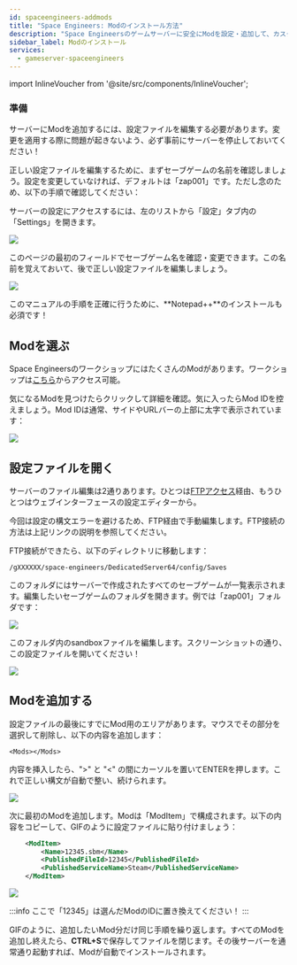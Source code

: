 ```yaml
---
id: spaceengineers-addmods
title: "Space Engineers: Modのインストール方法"
description: "Space Engineersのゲームサーバーに安全にModを設定・追加して、カスタマイズされたプレイ体験を楽しもう → 今すぐチェック"
sidebar_label: Modのインストール
services:
  - gameserver-spaceengineers
---
```


import InlineVoucher from '@site/src/components/InlineVoucher';

<InlineVoucher />

### 準備

サーバーにModを追加するには、設定ファイルを編集する必要があります。変更を適用する際に問題が起きないよう、必ず事前にサーバーを停止しておいてください！

正しい設定ファイルを編集するために、まずセーブゲームの名前を確認しましょう。設定を変更していなければ、デフォルトは「zap001」です。ただし念のため、以下の手順で確認してください：

サーバーの設定にアクセスするには、左のリストから「設定」タブ内の「Settings」を開きます。

![](https://screensaver01.zap-hosting.com/index.php/s/Begs32xtfWitRDA/preview)

このページの最初のフィールドでセーブゲーム名を確認・変更できます。この名前を覚えておいて、後で正しい設定ファイルを編集しましょう。

![](https://screensaver01.zap-hosting.com/index.php/s/DHs7JGyxRMSfDKN/preview)

このマニュアルの手順を正確に行うために、**Notepad++**のインストールも必須です！

## Modを選ぶ

Space EngineersのワークショップにはたくさんのModがあります。ワークショップは[こちら](https://steamcommunity.com/workshop/about/?appid=244850)からアクセス可能。

気になるModを見つけたらクリックして詳細を確認。気に入ったらMod IDを控えましょう。Mod IDは通常、サイドやURLバーの上部に太字で表示されています：

![](https://screensaver01.zap-hosting.com/index.php/s/k6WKbbZEizX7TpR/preview)

## 設定ファイルを開く

サーバーのファイル編集は2通りあります。ひとつは[FTPアクセス](gameserver-ftpaccess.md)経由、もうひとつはウェブインターフェースの設定エディターから。

今回は設定の構文エラーを避けるため、FTP経由で手動編集します。FTP接続の方法は上記リンクの説明を参照してください。

FTP接続ができたら、以下のディレクトリに移動します：

``/gXXXXXX/space-engineers/DedicatedServer64/config/Saves``

このフォルダにはサーバーで作成されたすべてのセーブゲームが一覧表示されます。編集したいセーブゲームのフォルダを開きます。例では「zap001」フォルダです：

![](https://screensaver01.zap-hosting.com/index.php/s/cLT8FLSnQE42ZwN/preview)

このフォルダ内のsandboxファイルを編集します。スクリーンショットの通り、この設定ファイルを開いてください！

![](https://screensaver01.zap-hosting.com/index.php/s/bKrCK6LcCMbkwbb/preview)

## Modを追加する

設定ファイルの最後にすでにMod用のエリアがあります。マウスでその部分を選択して削除し、以下の内容を追加します：

`<Mods></Mods>`

内容を挿入したら、"&gt;" と "&lt;" の間にカーソルを置いてENTERを押します。これで正しい構文が自動で整い、続けられます。

![](https://screensaver01.zap-hosting.com/index.php/s/JbTqfX455XbffRs/preview)

次に最初のModを追加します。Modは「ModItem」で構成されます。以下の内容をコピーして、GIFのように設定ファイルに貼り付けましょう：

```xml
	<ModItem>
		<Name>12345.sbm</Name>
		<PublishedFileId>12345</PublishedFileId>
		<PublishedServiceName>Steam</PublishedServiceName>
	</ModItem>
```

![](https://screensaver01.zap-hosting.com/index.php/s/FkgJmMTBAp8SLzp/preview)

:::info
ここで「12345」は選んだModのIDに置き換えてください！
:::

GIFのように、追加したいMod分だけ同じ手順を繰り返します。すべてのModを追加し終えたら、**CTRL+S**で保存してファイルを閉じます。その後サーバーを通常通り起動すれば、Modが自動でインストールされます。

<InlineVoucher />
